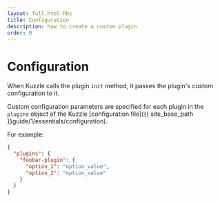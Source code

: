 ```yaml
---
layout: full.html.hbs
title: Configuration
description: how to create a custom plugin
order: 0
---
```


# Configuration

When Kuzzle calls the plugin `init` method, it passes the plugin's custom configuration to it.

Custom configuration parameters are specified for each plugin in the `plugins` object of the Kuzzle [configuration file]({{ site_base_path }}guide/1/essentials/configuration).

For example:

```json
{
  "plugins": {
    "foobar-plugin": {
      "option_1": "option_value",
      "option_2": "option_value"
    }
  }
}
```
